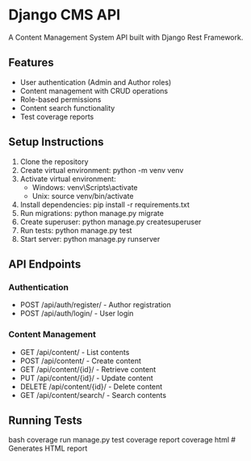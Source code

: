 # Django CMS API

A Content Management System API built with Django Rest Framework.

## Features

- User authentication (Admin and Author roles)
- Content management with CRUD operations
- Role-based permissions
- Content search functionality
- Test coverage reports

## Setup Instructions

1. Clone the repository
2. Create virtual environment: python -m venv venv
3. Activate virtual environment:
   - Windows: venv\Scripts\activate
   - Unix: source venv/bin/activate
4. Install dependencies: pip install -r requirements.txt
5. Run migrations: python manage.py migrate
6. Create superuser: python manage.py createsuperuser
7. Run tests: python manage.py test
8. Start server: python manage.py runserver

## API Endpoints

### Authentication
- POST /api/auth/register/ - Author registration
- POST /api/auth/login/ - User login

### Content Management
- GET /api/content/ - List contents
- POST /api/content/ - Create content
- GET /api/content/{id}/ - Retrieve content
- PUT /api/content/{id}/ - Update content
- DELETE /api/content/{id}/ - Delete content
- GET /api/content/search/ - Search contents

## Running Tests

bash
coverage run manage.py test
coverage report
coverage html  # Generates HTML report